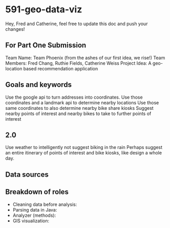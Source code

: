 # 591-geo-data-viz

Hey, Fred and Catherine, feel free to update this doc and push your changes!

## For Part One Submission
Team Name: Team Phoenix (from the ashes of our first idea, we rise!)
Team Members: Fred Chang, Ruthie Fields, Catherine Weiss
Project Idea: A geo-location based recommendation application

## Goals and keywords
Use the google api to turn addresses into coordinates.
Use those coordinates and a landmark api to determine nearby locations
Use those same coordinates to also determine nearby bike share kiosks
Suggest nearby points of interest and nearby bikes to take to further points of interest

## 2.0
Use weather to intelligently not suggest biking in the rain
Perhaps suggest an entire itinerary of points of interest and bike kiosks, like design a whole day.


## Data sources


## Breakdown of roles
- Cleaning data before analysis:
- Parsing data in Java:
- Analyzer (methods):
- GIS visualization:

